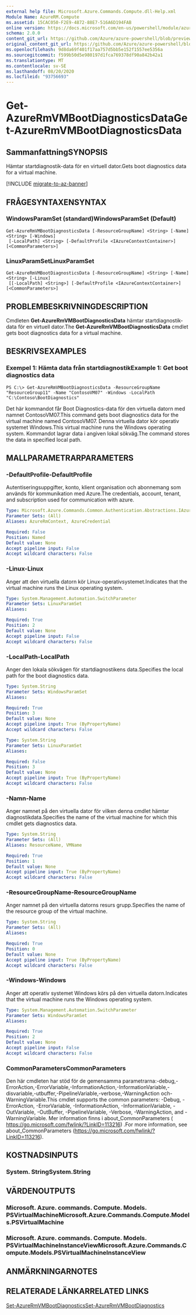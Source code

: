```yaml
---
external help file: Microsoft.Azure.Commands.Compute.dll-Help.xml
Module Name: AzureRM.Compute
ms.assetid: 15CAC050-F2E9-4872-88E7-516A6D194FAB
online version: https://docs.microsoft.com/en-us/powershell/module/azurerm.compute/get-azurermvmbootdiagnosticsdata
schema: 2.0.0
content_git_url: https://github.com/Azure/azure-powershell/blob/preview/src/ResourceManager/Compute/Commands.Compute/help/Get-AzureRmVMBootDiagnosticsData.md
original_content_git_url: https://github.com/Azure/azure-powershell/blob/preview/src/ResourceManager/Compute/Commands.Compute/help/Get-AzureRmVMBootDiagnosticsData.md
ms.openlocfilehash: 9d8da69f401f17aa757d5bb5e152f1557ee5356a
ms.sourcegitcommit: f599b50d5e980197d1fca769378df90a842b42a1
ms.translationtype: MT
ms.contentlocale: sv-SE
ms.lasthandoff: 08/20/2020
ms.locfileid: "93756693"
---
```

# <span data-ttu-id="cb59a-101">Get-AzureRmVMBootDiagnosticsData</span><span class="sxs-lookup"><span data-stu-id="cb59a-101">Get-AzureRmVMBootDiagnosticsData</span></span>

## <span data-ttu-id="cb59a-102">Sammanfattning</span><span class="sxs-lookup"><span data-stu-id="cb59a-102">SYNOPSIS</span></span>
<span data-ttu-id="cb59a-103">Hämtar startdiagnostik-data för en virtuell dator.</span><span class="sxs-lookup"><span data-stu-id="cb59a-103">Gets boot diagnostics data for a virtual machine.</span></span>

[!INCLUDE [migrate-to-az-banner](../../includes/migrate-to-az-banner.md)]

## <span data-ttu-id="cb59a-104">FRÅGESYNTAXEN</span><span class="sxs-lookup"><span data-stu-id="cb59a-104">SYNTAX</span></span>

### <span data-ttu-id="cb59a-105">WindowsParamSet (standard)</span><span class="sxs-lookup"><span data-stu-id="cb59a-105">WindowsParamSet (Default)</span></span>
```
Get-AzureRmVMBootDiagnosticsData [-ResourceGroupName] <String> [-Name] <String> [-Windows]
 [-LocalPath] <String> [-DefaultProfile <IAzureContextContainer>] [<CommonParameters>]
```

### <span data-ttu-id="cb59a-106">LinuxParamSet</span><span class="sxs-lookup"><span data-stu-id="cb59a-106">LinuxParamSet</span></span>
```
Get-AzureRmVMBootDiagnosticsData [-ResourceGroupName] <String> [-Name] <String> [-Linux]
 [[-LocalPath] <String>] [-DefaultProfile <IAzureContextContainer>] [<CommonParameters>]
```

## <span data-ttu-id="cb59a-107">PROBLEMBESKRIVNING</span><span class="sxs-lookup"><span data-stu-id="cb59a-107">DESCRIPTION</span></span>
<span data-ttu-id="cb59a-108">Cmdleten **Get-AzureRmVMBootDiagnosticsData** hämtar startdiagnostik-data för en virtuell dator.</span><span class="sxs-lookup"><span data-stu-id="cb59a-108">The **Get-AzureRmVMBootDiagnosticsData** cmdlet gets boot diagnostics data for a virtual machine.</span></span>

## <span data-ttu-id="cb59a-109">BESKRIVS</span><span class="sxs-lookup"><span data-stu-id="cb59a-109">EXAMPLES</span></span>

### <span data-ttu-id="cb59a-110">Exempel 1: Hämta data från startdiagnostik</span><span class="sxs-lookup"><span data-stu-id="cb59a-110">Example 1: Get boot diagnostics data</span></span>
```
PS C:\> Get-AzureRmVMBootDiagnosticsData -ResourceGroupName "ResourceGroup11" -Name "ContosoVM07" -Windows -LocalPath "C:\Contoso\BootDiagnostics"
```

<span data-ttu-id="cb59a-111">Det här kommandot får Boot Diagnostics-data för den virtuella datorn med namnet ContosoVM07.</span><span class="sxs-lookup"><span data-stu-id="cb59a-111">This command gets boot diagnostics data for the virtual machine named ContosoVM07.</span></span>
<span data-ttu-id="cb59a-112">Denna virtuella dator kör operativ systemet Windows.</span><span class="sxs-lookup"><span data-stu-id="cb59a-112">This virtual machine runs the Windows operating system.</span></span>
<span data-ttu-id="cb59a-113">Kommandot lagrar data i angiven lokal sökväg.</span><span class="sxs-lookup"><span data-stu-id="cb59a-113">The command stores the data in specified local path.</span></span>

## <span data-ttu-id="cb59a-114">MALLPARAMETRAR</span><span class="sxs-lookup"><span data-stu-id="cb59a-114">PARAMETERS</span></span>

### <span data-ttu-id="cb59a-115">-DefaultProfile</span><span class="sxs-lookup"><span data-stu-id="cb59a-115">-DefaultProfile</span></span>
<span data-ttu-id="cb59a-116">Autentiseringsuppgifter, konto, klient organisation och abonnemang som används för kommunikation med Azure.</span><span class="sxs-lookup"><span data-stu-id="cb59a-116">The credentials, account, tenant, and subscription used for communication with azure.</span></span>

```yaml
Type: Microsoft.Azure.Commands.Common.Authentication.Abstractions.IAzureContextContainer
Parameter Sets: (All)
Aliases: AzureRmContext, AzureCredential

Required: False
Position: Named
Default value: None
Accept pipeline input: False
Accept wildcard characters: False
```

### <span data-ttu-id="cb59a-117">-Linux</span><span class="sxs-lookup"><span data-stu-id="cb59a-117">-Linux</span></span>
<span data-ttu-id="cb59a-118">Anger att den virtuella datorn kör Linux-operativsystemet.</span><span class="sxs-lookup"><span data-stu-id="cb59a-118">Indicates that the virtual machine runs the Linux operating system.</span></span>

```yaml
Type: System.Management.Automation.SwitchParameter
Parameter Sets: LinuxParamSet
Aliases:

Required: True
Position: 2
Default value: None
Accept pipeline input: False
Accept wildcard characters: False
```

### <span data-ttu-id="cb59a-119">-LocalPath</span><span class="sxs-lookup"><span data-stu-id="cb59a-119">-LocalPath</span></span>
<span data-ttu-id="cb59a-120">Anger den lokala sökvägen för startdiagnostikens data.</span><span class="sxs-lookup"><span data-stu-id="cb59a-120">Specifies the local path for the boot diagnostics data.</span></span>

```yaml
Type: System.String
Parameter Sets: WindowsParamSet
Aliases:

Required: True
Position: 3
Default value: None
Accept pipeline input: True (ByPropertyName)
Accept wildcard characters: False
```

```yaml
Type: System.String
Parameter Sets: LinuxParamSet
Aliases:

Required: False
Position: 3
Default value: None
Accept pipeline input: True (ByPropertyName)
Accept wildcard characters: False
```

### <span data-ttu-id="cb59a-121">-Namn</span><span class="sxs-lookup"><span data-stu-id="cb59a-121">-Name</span></span>
<span data-ttu-id="cb59a-122">Anger namnet på den virtuella dator för vilken denna cmdlet hämtar diagnostikdata.</span><span class="sxs-lookup"><span data-stu-id="cb59a-122">Specifies the name of the virtual machine for which this cmdlet gets diagnostics data.</span></span>

```yaml
Type: System.String
Parameter Sets: (All)
Aliases: ResourceName, VMName

Required: True
Position: 1
Default value: None
Accept pipeline input: True (ByPropertyName)
Accept wildcard characters: False
```

### <span data-ttu-id="cb59a-123">-ResourceGroupName</span><span class="sxs-lookup"><span data-stu-id="cb59a-123">-ResourceGroupName</span></span>
<span data-ttu-id="cb59a-124">Anger namnet på den virtuella datorns resurs grupp.</span><span class="sxs-lookup"><span data-stu-id="cb59a-124">Specifies the name of the resource group of the virtual machine.</span></span>

```yaml
Type: System.String
Parameter Sets: (All)
Aliases:

Required: True
Position: 0
Default value: None
Accept pipeline input: True (ByPropertyName)
Accept wildcard characters: False
```

### <span data-ttu-id="cb59a-125">-Windows</span><span class="sxs-lookup"><span data-stu-id="cb59a-125">-Windows</span></span>
<span data-ttu-id="cb59a-126">Anger att operativ systemet Windows körs på den virtuella datorn.</span><span class="sxs-lookup"><span data-stu-id="cb59a-126">Indicates that the virtual machine runs the Windows operating system.</span></span>

```yaml
Type: System.Management.Automation.SwitchParameter
Parameter Sets: WindowsParamSet
Aliases:

Required: True
Position: 2
Default value: None
Accept pipeline input: False
Accept wildcard characters: False
```

### <span data-ttu-id="cb59a-127">CommonParameters</span><span class="sxs-lookup"><span data-stu-id="cb59a-127">CommonParameters</span></span>
<span data-ttu-id="cb59a-128">Den här cmdleten har stöd för de gemensamma parametrarna:-debug,-ErrorAction,-ErrorVariable,-InformationAction,-InformationVariable,-disvariable,-utbuffer,-PipelineVariable,-verbose,-WarningAction och-WarningVariable.</span><span class="sxs-lookup"><span data-stu-id="cb59a-128">This cmdlet supports the common parameters: -Debug, -ErrorAction, -ErrorVariable, -InformationAction, -InformationVariable, -OutVariable, -OutBuffer, -PipelineVariable, -Verbose, -WarningAction, and -WarningVariable.</span></span> <span data-ttu-id="cb59a-129">Mer information finns i about_CommonParameters ( https://go.microsoft.com/fwlink/?LinkID=113216) .</span><span class="sxs-lookup"><span data-stu-id="cb59a-129">For more information, see about_CommonParameters (https://go.microsoft.com/fwlink/?LinkID=113216).</span></span>

## <span data-ttu-id="cb59a-130">KOSTNADS</span><span class="sxs-lookup"><span data-stu-id="cb59a-130">INPUTS</span></span>

### <span data-ttu-id="cb59a-131">System. String</span><span class="sxs-lookup"><span data-stu-id="cb59a-131">System.String</span></span>

## <span data-ttu-id="cb59a-132">VÄRDEN</span><span class="sxs-lookup"><span data-stu-id="cb59a-132">OUTPUTS</span></span>

### <span data-ttu-id="cb59a-133">Microsoft. Azure. commands. Compute. Models. PSVirtualMachine</span><span class="sxs-lookup"><span data-stu-id="cb59a-133">Microsoft.Azure.Commands.Compute.Models.PSVirtualMachine</span></span>

### <span data-ttu-id="cb59a-134">Microsoft. Azure. commands. Compute. Models. PSVirtualMachineInstanceView</span><span class="sxs-lookup"><span data-stu-id="cb59a-134">Microsoft.Azure.Commands.Compute.Models.PSVirtualMachineInstanceView</span></span>

## <span data-ttu-id="cb59a-135">ANMÄRKNINGAR</span><span class="sxs-lookup"><span data-stu-id="cb59a-135">NOTES</span></span>

## <span data-ttu-id="cb59a-136">RELATERADE LÄNKAR</span><span class="sxs-lookup"><span data-stu-id="cb59a-136">RELATED LINKS</span></span>

[<span data-ttu-id="cb59a-137">Set-AzureRmVMBootDiagnostics</span><span class="sxs-lookup"><span data-stu-id="cb59a-137">Set-AzureRmVMBootDiagnostics</span></span>](./Set-AzureRmVMBootDiagnostics.md)



